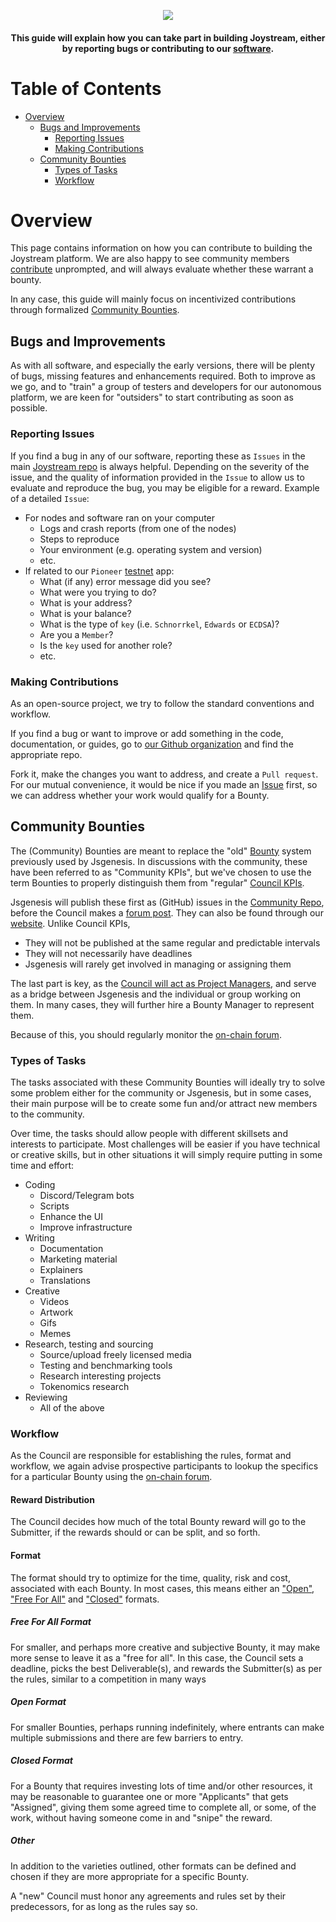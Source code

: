 <p align="center"><img src="img/builder_new.svg"></p>

<div align="center">
  <h4>This guide will explain how you can take part in building Joystream, either by reporting bugs or contributing to our
  <a href="https://github.com/Joystream">software</a>.<h4>
</div>



Table of Contents
==
<!-- TOC START min:1 max:3 link:true asterisk:false update:true -->
- [Overview](#overview)
  - [Bugs and Improvements](#bugs-and-improvements)
    - [Reporting Issues](#reporting-issues)
    - [Making Contributions](#making-contributions)
  - [Community Bounties](#community-bounties)
    - [Types of Tasks](#types-of-tasks)
    - [Workflow](#workflow)
<!-- TOC END -->


# Overview
This page contains information on how you can contribute to building the Joystream platform. We are also happy to see community members [contribute](#bugs-and-improvements) unprompted, and will always evaluate whether these warrant a bounty.

In any case, this guide will mainly focus on incentivized contributions through formalized [Community Bounties](#community-bounties).

## Bugs and Improvements

As with all software, and especially the early versions, there will be plenty of bugs, missing features and enhancements required. Both to improve as we go, and to "train" a group of testers and developers for our autonomous platform, we are keen for "outsiders" to start contributing as soon as possible.

### Reporting Issues
If you find a bug in any of our software, reporting these as `Issues` in the main [Joystream repo](https://github.com/Joystream/joystream) is always helpful. Depending on the severity of the issue, and the quality of information provided in the `Issue` to allow us to evaluate and reproduce the bug, you may be eligible for a reward. Example of a detailed `Issue`:
* For nodes and software ran on your computer
  * Logs and crash reports (from one of the nodes)
  * Steps to reproduce
  * Your environment (e.g. operating system and version)
  * etc.
* If related to our `Pioneer` [testnet](https://testnet.joystream.org) app:
  * What (if any) error message did you see?
  * What were you trying to do?
  * What is your address?
  * What is your balance?
  * What is the type of `key` (i.e. `Schnorrkel`, `Edwards` or `ECDSA`)?
  * Are you a `Member`?
  * Is the `key` used for another role?
  * etc.

### Making Contributions
As an open-source project, we try to follow the standard conventions and workflow.

If you find a bug or want to improve or add something in the code, documentation, or guides, go to [our Github organization](https://github.com/Joystream) and find the appropriate repo.

Fork it, make the changes you want to address, and create a `Pull request`. For our mutual convenience, it would be nice if you made an [Issue](#reporting-issues) first, so we can address whether your work would qualify for a Bounty.

## Community Bounties
The (Community) Bounties are meant to replace the "old" [Bounty](https://github.com/Joystream/bounties) system previously used by Jsgenesis. In discussions with the community, these have been referred to as "Community KPIs", but we've chosen to use the term Bounties to properly distinguish them from "regular" [Council KPIs](/tokenomics/README.md#council-kpis).

Jsgenesis will publish these first as (GitHub) issues in the [Community Repo](https://github.com/Joystream/community-repo), before the Council makes a [forum post](https://testnet.joystream.org/#/forum). They can also be found through our [website](https://www.joystream.org/get-started/).
Unlike Council KPIs,
- They will not be published at the same regular and predictable intervals
- They will not necessarily have deadlines
- Jsgenesis will rarely get involved in managing or assigning them

The last part is key, as the [Council will act as Project Managers](/roles/council-members/README.md#managing-bounties), and serve as a bridge between Jsgenesis and the individual or group working on them. In many cases, they will further hire a Bounty Manager to represent them.

Because of this, you should regularly monitor the [on-chain forum](testnet.joystream.org/#/forum).

### Types of Tasks
The tasks associated with these Community Bounties will ideally try to solve some problem either for the community or Jsgenesis, but in some cases, their main purpose will be to create some fun and/or attract new members to the community.

Over time, the tasks should allow people with different skillsets and interests to participate. Most challenges will be easier if you have technical or creative skills, but in other situations it will simply require putting in some time and effort:
- Coding
  - Discord/Telegram bots
  - Scripts
  - Enhance the UI
  - Improve infrastructure
- Writing
  - Documentation
  - Marketing material
  - Explainers
  - Translations
- Creative
  - Videos
  - Artwork
  - Gifs
  - Memes
- Research, testing and sourcing
  - Source/upload freely licensed media
  - Testing and benchmarking tools
  - Research interesting projects
  - Tokenomics research
- Reviewing
  - All of the above

### Workflow
As the Council are responsible for establishing the rules, format and workflow, we again advise prospective participants to lookup the specifics for a particular Bounty using the [on-chain forum](testnet.joystream.org/#/forum).

#### Reward Distribution
The Council decides how much of the total Bounty reward will go to the Submitter, if the rewards should or can be split, and so forth.

#### Format
The format should try to optimize for the time, quality, risk and cost, associated with each Bounty. In most cases, this means either an ["Open"](#open-format), ["Free For All"](#free-for-all-format) and ["Closed"](#close-format) formats.

##### Free For All Format
For smaller, and perhaps more creative and subjective Bounty, it may make more sense to leave it as a "free for all". In this case, the Council sets a deadline, picks the best Deliverable(s), and rewards the Submitter(s) as per the rules, similar to a competition in many ways

##### Open Format
For smaller Bounties, perhaps running indefinitely, where entrants can make multiple submissions and there are few barriers to entry.

##### Closed Format
For a Bounty that requires investing lots of time and/or other resources, it may be reasonable to guarantee one or more "Applicants" that gets "Assigned", giving them some agreed time to complete all, or some, of the work, without having someone come in and "snipe" the reward.

##### Other
In addition to the varieties outlined, other formats can be defined and chosen if they are more appropriate for a specific Bounty.

A "new" Council must honor any agreements and rules set by their predecessors, for as long as the rules say so.
